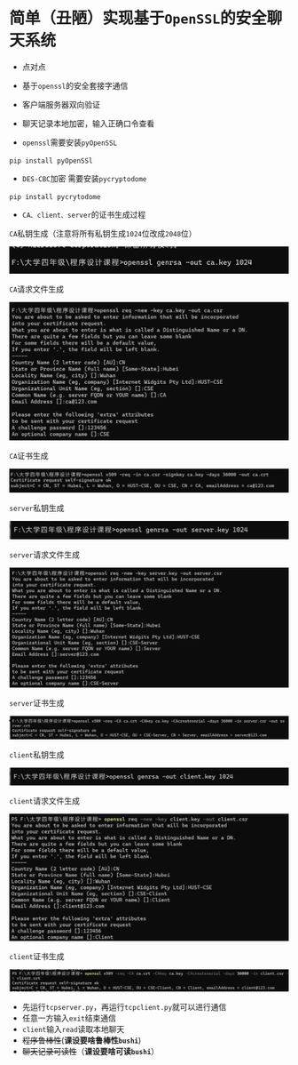 # 简单（丑陋）实现基于`OpenSSL`的安全聊天系统

* 点对点
* 基于`openssl`的安全套接字通信
* 客户端服务器双向验证
* 聊天记录本地加密，输入正确口令查看

* `openssl`需要安装`pyOpenSSL`

``pip install pyOpenSSl``

* `DES-CBC`加密 需要安装`pycryptodome`

``pip install pycrytodome``

* `CA、client、server`的证书生成过程

`CA`私钥生成（注意将所有私钥生成`1024`位改成`2048`位）

![1生成ca密钥](https://github.com/Ydoit/OpenSSL_TCP/blob/main/证书生成图/1生成ca密钥.png)

`CA`请求文件生成

![2生成ca请求](https://github.com/Ydoit/OpenSSL_TCP/blob/main/证书生成图/2生成ca请求.png)

`CA`证书生成

![3生成ca证书](https://github.com/Ydoit/OpenSSL_TCP/blob/main/证书生成图/3生成ca证书.png)

`server`私钥生成

![4生成服务器密钥](https://github.com/Ydoit/OpenSSL_TCP/blob/main/证书生成图/4生成服务器密钥.png)

`server`请求文件生成

![5生成服务器请求](https://github.com/Ydoit/OpenSSL_TCP/blob/main/证书生成图/5生成服务器请求.png)

`server`证书生成

![6生成服务器证书](https://github.com/Ydoit/OpenSSL_TCP/blob/main/证书生成图/6生成服务器证书.png)

`client`私钥生成

![7生成客户端的密钥](https://github.com/Ydoit/OpenSSL_TCP/blob/main/证书生成图/7生成客户端的密钥.png)

`client`请求文件生成

![8生成客户端请求](https://github.com/Ydoit/OpenSSL_TCP/blob/main/证书生成图/8生成客户端请求.png)

`client`证书生成

![9生成客户端证书](https://github.com/Ydoit/OpenSSL_TCP/blob/main/证书生成图/9生成客户端证书.png)

* 先运行`tcpserver.py`，再运行`tcpclient.py`就可以进行通信
* 任意一方输入`exit`结束通信
* `client`输入`read`读取本地聊天
* ~~程序鲁棒性~~(**课设要啥鲁棒性`bushi`**)
* ~~聊天记录可读性~~（**课设要啥可读`bushi`**）



